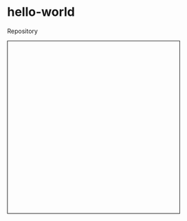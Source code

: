 # hello-world
Repository
<!DOCTYPE html>

<html>

<head>

<meta charset="UTF-8">

<title>贪吃蛇</title>

<style>

#map {

width: 400px;

height: 400px;

border: 1px solid black;

}

/*地图的样式*/

.divMap {

width: 18px;

height: 18px;

margin: 1px;

background-color: yellow;

float: left;

}

/*//蛇身的样式*/

.divSnake {

width: 18px;

height: 18px;

margin: 1px;

background-color: red;

float: left;

}

/*//食物的样式*/

.divFood {

width: 18px;

height: 18px;

margin: 1px;

background-color: green;

float: left;

}

</style>

<script>

var mapX = 20,

mapY = 20; //地图边界，横向和纵向的div小格数量

var arrMap = new Array(); //地图数组

var snakeX = [4, 5, 6],

snakeY = [2, 2, 2]; //蛇身

var foodX = 9,

foodY = 3; //食物

var keyCode = 39; //蛇身移动方向，默认向右

//创建地图

function createMap() {

var map = document.getElementById("map");

for(y = 0; y < mapY; y++) {

//第一层循环，y表示纵向轴

arrMap[y] = new Array();

for(x = 0; x < mapX; x++) {

//第二层循环，x表示横向轴

var div = document.createElement("div"); //div小格

div.className = "divMap"; //初始化样式

arrMap[y][x] = div; //将小格放入地图数组

map.appendChild(div); //页面绘制

}

}

}

//创建蛇身

function createSnake() {

var result; //判斷是否需要重新生成食物

//改变地图中一串连续的div的底色

for(i = 0; i < snakeX.length; i++) {

arrMap[snakeY[i]][snakeX[i]].className = "divSnake";

}

}

//创建食物

function createFood() {

result = false;

do {

foodX = parseInt(Math.random() * mapX);

foodY = parseInt(Math.random() * mapY);

//判断食物不能出现在蛇身上

for(i = 0; i < snakeX.length; i++) {

if(snakeX[i] == foodX && snakeY[i] == foodY) {

result = true; //重叠了，需要从新生成一个食物

break;

}

}

} while (result);

arrMap[foodY][foodX].className = "divFood"

}

//清除蛇身

function claerSnake() {

for(i = 0; i < snakeX.length; i++) {

arrMap[snakeY[i]][snakeX[i]].className = "divMap";

}

}

//蛇身运动

function snakeMove() {

//清除蛇身

claerSnake();

for(i = 0; i < snakeX.length - 1; i++) {

snakeX[i] = snakeX[i + 1];

snakeY[i] = snakeY[i + 1];

}

// snakeX[snakeX.length - 1]++; //向右移动

//每次移动。舌头增加1格，keyCode匹配键盘方向键

switch(keyCode) {

case 37: //向右

snakeX[snakeX.length - 1]--;

break;

case 38: //向上

snakeY[snakeY.length - 1]--;

break;

case 39: //向右

snakeX[snakeX.length - 1]++;

break;

case 40: //向上

snakeY[snakeY.length - 1]++;

break;

}

//吃掉食物

if(snakeX[snakeX.length - 1] == foodX && snakeY[snakeY.length - 1] == foodY) {

//吃到食物

snakeX[snakeX.length] = snakeX[snakeX.length - 1];

snakeY[snakeY.length] = snakeY[snakeY.length - 1];

//重新排列

for(i = snakeX.length - 1; i > 0; i--) {

snakeX[i] = snakeX[i - 1];

snakeY[i] = snakeY[i - 1];

}

createFood(); //重新生成下一個食物

}

//超出游戲邊框

if(snakeX[snakeX.length - 1] < 0 ||

snakeX[snakeX.length - 1] > mapX - 1 ||

snakeY[snakeY.length - 1] < 0 ||

snakeY[snakeY.length - 1] > mapY - 1) {

clearInterval(move); //停止移動

alert("游戲結束");

return;

}

createSnake(); //创建蛇身

}

function keyDown() {

var newKey = event.keyCode; //键盘按键

if(keyCode == 37 && newKey == 39 ||

keyCode == 39 && newKey == 37 ||

keyCode == 38 && newKey == 40 ||

keyCode == 40 && newKey == 38

) {

//禁止掉头

return;

} else if(newKey >= 37 && newKey <= 40) {

//用户按了某个方向键

keyCode = newKey;

} else {

//其他按键

}

}

//运行

window.onload = function() {

createMap(); //创建地图

createSnake(); //蛇身

createFood(); //创建食物

move = setInterval("snakeMove()", 200); //每个两百秒蛇身移动

document.onkeydown = keyDown; //捕获方向键

}

</script>

</head>

<body>

<div id="map"></div>

</body>

</html>
